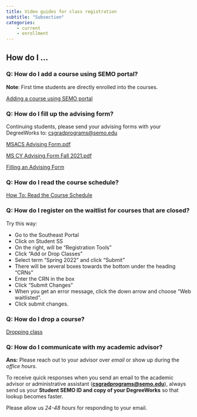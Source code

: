 ```yaml
---
title: Video guides for class registration
subtitle: "Subsection"
categories:
    - current
    - enrollment
---
```


## How do I ...

### Q: How do I add a course using SEMO portal?

**Note**: First time students are directly enrolled into the courses.

<a href="https://www.youtube.com/watch?v=ue5hi0jD4Sg&t=9s&ab_channel=SemoComputerScience" target="blank">Adding a course using SEMO portal</a>

### Q: How do I fill up the advising form?

Continuing students, please send your advising forms with your DegreeWorks to: <a href="mailto:csgradprograms@semo.edu" target="blank">csgradprograms@semo.edu</a>[]() 

<a href="{{site.baseurl}}/assets/MSCY Advising.pdf" target="blank">MSACS Advising Form.pdf</a>

[MS CY Advising Form Fall 2021.pdf](https://s3-us-west-2.amazonaws.com/secure.notion-static.com/8a3cb691-9afc-4e67-9e3a-6832929092ea/MS_CY_Advising_Form_Fall_2021.pdf)

<a href="https://www.youtube.com/watch?v=fGxkWKEO1Dc&ab_channel=SemoComputerScience" target="blank">Filling an Advising Form</a>

### Q: How do I read the course schedule?

<a href="https://www.youtube.com/watch?v=kXASZ-B1dag&list=PLJaDikPrGSb_mpG9SV7nTlPpBwS6kNwDE&index=7&ab_channel=SoutheastOnlineAdvising" target="blank">How To: Read the Course Schedule</a>[]()

### Q: How do I register on the waitlist for courses that are closed?

Try this way:

- Go to the Southeast Portal
- Click on Student SS
- On the right, will be “Registration Tools”
- Click “Add or Drop Classes”
- Select term “Spring 2022” and click “Submit”
- There will be several boxes towards the bottom under the heading “CRNs”
- Enter the CRN in the box
- Click “Submit Changes”
- When you get an error message, click the down arrow and choose “Web waitlisted”.
- Click submit changes.

### Q: How do I drop a course?

<a href="https://www.youtube.com/watch?v=UaO07envoW0&list=PLJaDikPrGSb_mpG9SV7nTlPpBwS6kNwDE&index=9&ab_channel=SemoComputerScience" target="blank">Dropping class</a>

### **Q:** How do I **communicate with my academic advisor?**

**Ans:** Please reach out to your advisor over *email* or show up during the *office hours*. 

To receive quick responses when you send an email to the academic advisor or administrative assistant ([**csgradprograms@semo.edu**](mailto:csgradprograms@semo.edu)), always send us your **Student SEMO ID and copy of your DegreeWorks**  so that lookup becomes faster. 

Please allow us *24-48 hours* for responding to your email.